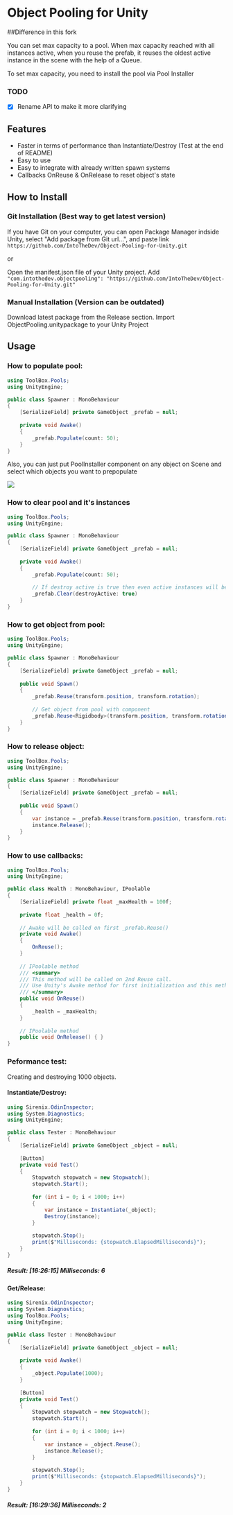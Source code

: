 # Object Pooling for Unity
##Difference in this fork

You can set max capacity to a pool. When max capacity reached with all instances active, when you reuse the prefab, it reuses the oldest active instance in the scene with the help of a Queue.

To set max capacity, you need to install the pool via Pool Installer

### TODO
- [x] Rename API to make it more clarifying

## Features
- Faster in terms of performance than Instantiate/Destroy (Test at the end of README)
- Easy to use
- Easy to integrate with already written spawn systems
- Callbacks OnReuse & OnRelease to reset object's state

## How to Install
### Git Installation (Best way to get latest version)

If you have Git on your computer, you can open Package Manager indside Unity, select "Add package from Git url...", and paste link ```https://github.com/IntoTheDev/Object-Pooling-for-Unity.git```

or

Open the manifest.json file of your Unity project.
Add ```"com.intothedev.objectpooling": "https://github.com/IntoTheDev/Object-Pooling-for-Unity.git"```

### Manual Installation (Version can be outdated)
Download latest package from the Release section.
Import ObjectPooling.unitypackage to your Unity Project

## Usage
### How to populate pool:
```csharp
using ToolBox.Pools;
using UnityEngine;

public class Spawner : MonoBehaviour
{
	[SerializeField] private GameObject _prefab = null;
	
	private void Awake()
	{
		_prefab.Populate(count: 50);
	}
}
```

Also, you can just put PoolInstaller component on any object on Scene and select which objects you want to prepopulate

![](https://i.imgur.com/gnyZ0RQ.png)

### How to clear pool and it's instances
```csharp
using ToolBox.Pools;
using UnityEngine;

public class Spawner : MonoBehaviour
{
	[SerializeField] private GameObject _prefab = null;
	
	private void Awake()
	{
		_prefab.Populate(count: 50);
		
		// If destroy active is true then even active instances will be destroyed
		_prefab.Clear(destroyActive: true)
	}
}
```

### How to get object from pool:
```csharp
using ToolBox.Pools;
using UnityEngine;

public class Spawner : MonoBehaviour
{
	[SerializeField] private GameObject _prefab = null;
	
	public void Spawn()
	{
		_prefab.Reuse(transform.position, transform.rotation);
		
		// Get object from pool with component
		_prefab.Reuse<Rigidbody>(transform.position, transform.rotation).isKinematic = true;
	}
}
```

### How to release object:
```csharp
using ToolBox.Pools;
using UnityEngine;

public class Spawner : MonoBehaviour
{
	[SerializeField] private GameObject _prefab = null;
	
	public void Spawn()
	{
		var instance = _prefab.Reuse(transform.position, transform.rotation);
		instance.Release();
	}
}
```

### How to use callbacks:
```csharp
using ToolBox.Pools;
using UnityEngine;

public class Health : MonoBehaviour, IPoolable
{
	[SerializeField] private float _maxHealth = 100f;
	
	private float _health = 0f;
	
	// Awake will be called on first _prefab.Reuse()
	private void Awake() 
	{
		OnReuse();
	}
		
	// IPoolable method
	/// <summary>
	/// This method will be called on 2nd Reuse call.
	/// Use Unity's Awake method for first initialization and this method for others
	/// </summary>
	public void OnReuse()
	{
		_health = _maxHealth;
	}
		
	// IPoolable method
	public void OnRelease() { }
}
```

### Peformance test:
Creating and destroying 1000 objects.

#### Instantiate/Destroy:

```csharp
using Sirenix.OdinInspector;
using System.Diagnostics;
using UnityEngine;

public class Tester : MonoBehaviour
{
	[SerializeField] private GameObject _object = null;
	
	[Button]
	private void Test()
	{
		Stopwatch stopwatch = new Stopwatch();
		stopwatch.Start();
		
		for (int i = 0; i < 1000; i++)
		{
			var instance = Instantiate(_object);
			Destroy(instance);
		}
		
		stopwatch.Stop();
		print($"Milliseconds: {stopwatch.ElapsedMilliseconds}");
	}
}
```
##### Result: [16:26:15] Milliseconds: 6

#### Get/Release:

```csharp
using Sirenix.OdinInspector;
using System.Diagnostics;
using ToolBox.Pools;
using UnityEngine;

public class Tester : MonoBehaviour
{
	[SerializeField] private GameObject _object = null;
	
	private void Awake()
	{
		_object.Populate(1000);
	}
	
	[Button]
	private void Test()
	{
		Stopwatch stopwatch = new Stopwatch();
		stopwatch.Start();
		
		for (int i = 0; i < 1000; i++)
		{
			var instance = _object.Reuse();
			instance.Release();
		}
		
		stopwatch.Stop();
		print($"Milliseconds: {stopwatch.ElapsedMilliseconds}");
	}
}
```
##### Result: [16:29:36] Milliseconds: 2
